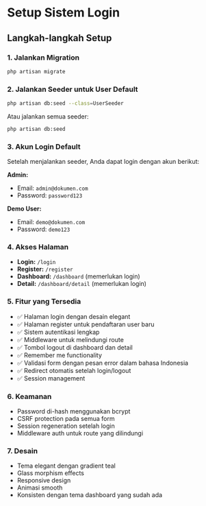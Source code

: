 # Setup Sistem Login

## Langkah-langkah Setup

### 1. Jalankan Migration
```bash
php artisan migrate
```

### 2. Jalankan Seeder untuk User Default
```bash
php artisan db:seed --class=UserSeeder
```

Atau jalankan semua seeder:
```bash
php artisan db:seed
```

### 3. Akun Login Default

Setelah menjalankan seeder, Anda dapat login dengan akun berikut:

**Admin:**
- Email: `admin@dokumen.com`
- Password: `password123`

**Demo User:**
- Email: `demo@dokumen.com`
- Password: `demo123`

### 4. Akses Halaman

- **Login:** `/login`
- **Register:** `/register`
- **Dashboard:** `/dashboard` (memerlukan login)
- **Detail:** `/dashboard/detail` (memerlukan login)

### 5. Fitur yang Tersedia

- ✅ Halaman login dengan desain elegant
- ✅ Halaman register untuk pendaftaran user baru
- ✅ Sistem autentikasi lengkap
- ✅ Middleware untuk melindungi route
- ✅ Tombol logout di dashboard dan detail
- ✅ Remember me functionality
- ✅ Validasi form dengan pesan error dalam bahasa Indonesia
- ✅ Redirect otomatis setelah login/logout
- ✅ Session management

### 6. Keamanan

- Password di-hash menggunakan bcrypt
- CSRF protection pada semua form
- Session regeneration setelah login
- Middleware auth untuk route yang dilindungi

### 7. Desain

- Tema elegant dengan gradient teal
- Glass morphism effects
- Responsive design
- Animasi smooth
- Konsisten dengan tema dashboard yang sudah ada